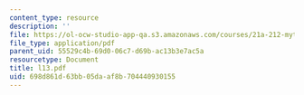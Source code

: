 ```yaml
---
content_type: resource
description: ''
file: https://ol-ocw-studio-app-qa.s3.amazonaws.com/courses/21a-212-myth-ritual-and-symbolism-spring-2004/698d861d63bb05daaf8b704440930155_l13.pdf
file_type: application/pdf
parent_uid: 55529c4b-69d0-06c7-d69b-ac13b3e7ac5a
resourcetype: Document
title: l13.pdf
uid: 698d861d-63bb-05da-af8b-704440930155
---
```

